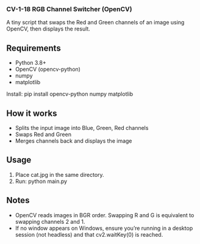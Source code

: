 ### CV-1-18 RGB Channel Switcher (OpenCV)

A tiny script that swaps the Red and Green channels of an image using OpenCV, then displays the result.

## Requirements
- Python 3.8+
- OpenCV (opencv-python)
- numpy
- matplotlib

Install:
pip install opencv-python numpy matplotlib

## How it works
- Splits the input image into Blue, Green, Red channels
- Swaps Red and Green
- Merges channels back and displays the image


## Usage
1. Place cat.jpg in the same directory.
2. Run:
python main.py

## Notes
- OpenCV reads images in BGR order. Swapping R and G is equivalent to swapping channels 2 and 1.
- If no window appears on Windows, ensure you’re running in a desktop session (not headless) and that cv2.waitKey(0) is reached.

